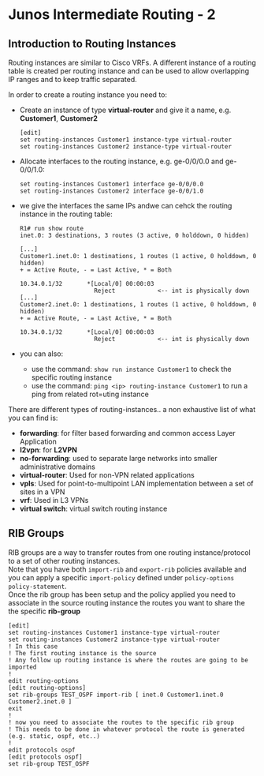 # Junos Intermediate Routing - 2

## Introduction to Routing Instances
Routing instances are similar to Cisco VRFs.
A different instance of a routing table is created per routing instance and can be used to allow overlapping IP ranges and to keep traffic separated.  

In order to create a routing instance you need to:

- Create an instance of type **virtual-router** and give it a name, e.g. **Customer1**, **Customer2**
  ```
  [edit]
  set routing-instances Customer1 instance-type virtual-router 
  set routing-instances Customer2 instance-type virtual-router 
  ```
- Allocate interfaces to the routing instance, e.g. ge-0/0/0.0 and ge-0/0/1.0:
  ```
  set routing-instances Customer1 interface ge-0/0/0.0
  set routing-instances Customer2 interface ge-0/0/1.0
  ``` 

- we give the interfaces the same IPs andwe can cehck the routing instance in the routing table:
  ```
  R1# run show route 
  inet.0: 3 destinations, 3 routes (3 active, 0 holddown, 0 hidden)
  
  [...]
  Customer1.inet.0: 1 destinations, 1 routes (1 active, 0 holddown, 0 hidden)
  + = Active Route, - = Last Active, * = Both

  10.34.0.1/32       *[Local/0] 00:00:03
                       Reject            <-- int is physically down
  [...]
  Customer2.inet.0: 1 destinations, 1 routes (1 active, 0 holddown, 0 hidden)
  + = Active Route, - = Last Active, * = Both
  
  10.34.0.1/32       *[Local/0] 00:00:03
                       Reject            <-- int is physically down

  ```
- you can also:
  - use the command: `show run instance Customer1`  to check the specific routing instance
  - use the command: `ping <ip> routing-instance Customer1` to run a ping from related rot=uting instance

There are different types of routing-instances.. a non exhaustive list of what you can find is:
- **forwarding**: for filter based forwarding and common access Layer Application
- **l2vpn**: for **L2VPN**
- **no-forwarding**: used to separate large networks into smaller administrative domains
- **virtual-router**: Used for non-VPN related applications
- **vpls**: Used for point-to-multipoint LAN implementation between a set of sites in a VPN
- **vrf**: Used in L3 VPNs
- **virtual switch**: virtual switch routing instance

## RIB Groups
RIB groups are a way to transfer routes from one routing instance/protocol to a set of other routing instances.  
Note that you have both `import-rib` and `export-rib` policies available and you can apply a specific `import-policy` defined under `policy-options policy-statement`.   
Once the rib group has been setup and the policy applied you need to associate in the source
routing instance the routes you want to share the the specific **rib-group**

```  
[edit]
set routing-instances Customer1 instance-type virtual-router 
set routing-instances Customer2 instance-type virtual-router 
! In this case 
! The first routing instance is the source
! Any follow up routing instance is where the routes are going to be imported
!
edit routing-options 
[edit routing-options]
set rib-groups TEST_OSPF import-rib [ inet.0 Customer1.inet.0 Customer2.inet.0 ]
exit
!
! now you need to associate the routes to the specific rib group
! This needs to be done in whatever protocol the route is generated (e.g. static, ospf, etc..)
! 
edit protocols ospf 
[edit protocols ospf]
set rib-group TEST_OSPF
``` 
